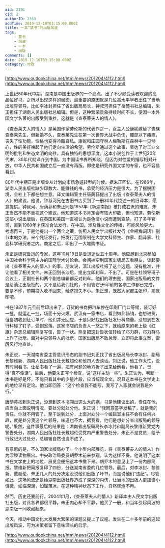 ```yaml
---
aid: 2191
cid: 2
authorID: 2360
addTime: 2019-12-10T03:15:00.000Z
title: 一本“禁书”的出版风波
tags:
    - 禁书
    - 风波
    - 一本
    - 出版
comments: []
date: 2019-12-10T03:15:00.000Z
category: 时政
---
```


[http://www.outlookchina.net/html/news/201204/4112.html](http://www.outlookchina.net/html/news/201204/4112.html)

上世纪80年代中期，湖南是中国出版界的一个亮点，出了不少颇受读者欢迎的高品位好书。之所以出现这样的局面，最重要的原因就是几位高水平学者出任了当地出版界领导。比如李冰封担任了省出版局局长，钟叔河担任了岳麓书社总编辑，朱正担任了湖南人民出版社总编辑。但是，这种繁荣景象持续时间不长，便因一本外国文学名著的出版受到重挫，这就是《查泰莱夫人的情人》。

《查泰莱夫人的情人》是英国作家劳伦斯的代表作之一，女主人公康妮嫁给了贵族查泰莱先生，但新婚不久，查泰莱先生在第一次世界大战中负伤，腰部以下瘫痪，丧失了性功能，性格也变得冷酷自私。康妮和庄园守林人梅勒斯在森林中一见倾心，性的美好唤起了他们走向生活的希望。劳伦斯通过这个故事，表达了对工业文明的批判和生态文明的向往，具有独特的思想深度。这本小说创作于上世纪20年代末，30年代就译介到中国，为中国读书界所知晓。但因为对性爱的描写相对开放，中华人民共和国成立后一直没有再版。即使是研究外国文学的专家，也不容易看到。

80年代中期正是出版业从计划向市场急遽转型的时候。据朱正回忆，在1986年，湖南人民出版社缺少印数大、能赚钱的书，承受的经济压力是很大。为了摆脱困境，全社上下都在想主意。译文编辑室主任唐荫荪提出了出版《查泰莱夫人的情人》的建议。他说，钟叔河兄在古旧书店买到了一册30年代饶述一的旧译本，愿意提供。钟叔河、唐荫荪和朱正同是1957年《新湖南报》被打成右派的难友，朱正当然不能不重视这个建议。他知道这本书肯定会有较大印数，但也知道，劳伦斯这部小说出版后，在英国和美国一直被认为是色情小说而遭到查禁，打了多年官司，直到1960年才获准合法发行。在中国，涉及性文化的传播，可能风险更大。考虑再三，于是他提出一个两全之策，仿照人民文学出版社发行《金瓶梅词话》删节本的办法，来个凭证发行，把发行范围限制在大学文科师生、作家、翻译家、社会科学研究者之内。商定之后，印出了一大堆购书证。

朱正是研究鲁迅的专家，这年10月19日是鲁迅逝世五十周年。他应邀到北京参加中国社会科学院主办的国际学术讨论会。会间抽空到国家出版局去看朋友，谈起要出《查泰莱夫人的情人》的事。朋友说，漓江出版社报了这个选题，没有批准，并让他看了相关文件。朱正回到长沙后，提出立即刹车，不出了。可是在社领导班子会议上，正副社长和两个副总编辑都反对刹车。他们的理由是，国家出版局的文件是给漓江出版社的，又不是给我们社的，不用管它;开印前的各项工作都已完成，要是不印，前期投入收不回来，经济损失不小。朱正想，既然大家都主张印，那就印吧。

书在1987年元旦前后印出来了，订货的书商把汽车停在印刷厂门口等候，装订好一批，就运走一批，场面十分火爆。武汉有一家书店，看到如此畅销，也想进货，但当初收到征订单时，他们并无回应，于是只好找出版社发行科商量。没想到在发行科碰了钉子，受到奚落。这家书店的负责人一怒之下，就给原来的老上级《红旗》杂志总编辑熊复写信，告了一状。熊复把这封告状信转给了邓力群，邓力群马上作了批示。面对中央领导人的批示，国家出版局不敢怠慢，立即将此事立案，雷厉风行地查处。

朱正说，一天湖南省委主管意识形态的副书记刘正找了省出版局局长李冰封、副局长黎维新、湖南人民出版社社长戴超伦和他四人去谈话。刘正说，他工作太忙，没有时间看书，让秘书看了一遍，把有问题的地方折了出来给他看，他看了，觉得“真不像话”。最后，他要朱正写个检查，说“这样主动一些”。朱正认为，判断一本书是好是坏，不能只看其中的少量片段，应当统观全文。况且这本书在文学史上的地位早有定论。他当即回答：“这个检查我不能写，我写了人家就会说我是外行。”

唐荫荪找到朱正说，没想到这本书闯出这么大的祸。书是他建议出的，责任在他，应当向上面说明情况，要处分就处分他。朱正说：“我同意签字发稿了，就是我的责任。你就不用管了。至于说到处分，上面对处分一个编辑室主任不会有任何兴趣，就是处分我这个社领导，味道也不大，据我看，他们是想处分省出版局的领导呢。”果然，这件事最后的结果是：湖南省出版局局长李冰封和副局长黎维新受党内警告处分，湖南人民出版社社长戴超伦受党内严重警告处分，朱正不是党员，给予行政记大过处分，总编辑自然也当不成了。

有意思的是，不久国家出版局办了一个小型内部展览，将《查泰莱夫人的情人》作为淫秽读物展出。中央政治局委员胡乔木前来参观，认为这样不妥。他说明了这本书在文学史上的地位，展览会便把这本书撤下来。胡乔木的意见上了一份内部简报。黎维新把简报复印了四份，分送湖南省委的几位领导。最后，对李冰封、黎维新、戴超伦、朱正几人的处分决定没说他们出版了坏书，而是说他们“违纪”。尽管如此，这场风波还是给湖南出版社界造成了深深的内伤，让当地的出版人更加谨小慎微，如临深渊，如履薄冰，在这种精神状态下工作，自然辉煌不再。

然而，历史还要前行。2004年1月，《查泰莱夫人的情人》新译本由人民文学出版社出版，对此各界都很平静。朱正内心却不平静，他买了一册，和当年引起风波的湖南版一同收藏起来。

今天，推动中国文化大发展大繁荣的课题又提上了议程。发生在二十多年前的这起出版风波，可为决策者留下意味深长的启示。

[http://www.outlookchina.net/html/news/201204/4112.html](http://www.outlookchina.net/html/news/201204/4112.html)
